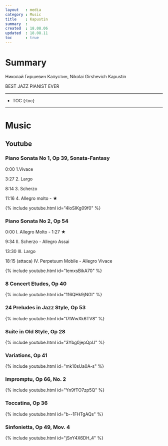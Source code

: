 ```yaml
---
layout   : media
category : Music
title    : Kapustin
summary  : 
created  : 18.08.06
updated  : 18.08.11
toc      : true
---
```


# Summary

Николай Гиршевич Капустин, Nikolai Girshevich Kapustin

BEST JAZZ PIANIST EVER

* * *

* TOC
 {:toc}

* * *

# Music

## Youtube

### Piano Sonata No 1, Op 39, Sonata-Fantasy

0:00 1.Vivace

3:27 2. Largo

8:14 3. Scherzo

11:16 4. Allegro molto - ★

{% include youtube.html id="4loSIKg09f0" %}

### Piano Sonata No 2, Op 54

0:00 I. Allegro Molto - 1:27 ★

9:34 II. Scherzo - Allegro Assai

13:30 III. Largo

18:15 (attaca) IV. Perpetuum Mobile - Allegro Vivace

{% include youtube.html id="IemxsBikA70" %}

### 8 Concert Etudes, Op 40

{% include youtube.html id="116QHk9jNGI" %}

### 24 Preludes in Jazz Style, Op 53

{% include youtube.html id="I7lWwXk6TV8" %}

### Suite in Old Style, Op 28

{% include youtube.html id="3Ybg0jepQpU" %}

### Variations, Op 41

{% include youtube.html id="mk10sUa0A-s" %}

### Impromptu, Op 66, No. 2

{% include youtube.html id="Yn9fTO7zp5Q" %}

### Toccatina, Op 36

{% include youtube.html id="b--1FHTgAQs" %}

### Sinfonietta, Op 49, Mov. 4

{% include youtube.html id="jSnY4X6DH_4" %}